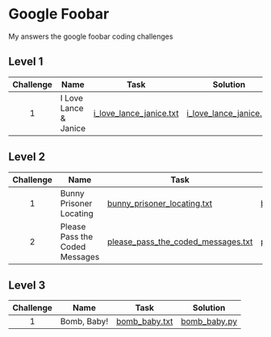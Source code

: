 # Google Foobar
My answers the google foobar coding challenges

## Level 1

| Challenge | Name                  | Task                                               | Solution                                         |
|:---------:|-----------------------|----------------------------------------------------|--------------------------------------------------|
| 1         | I Love Lance & Janice | [i_love_lance_janice.txt](i_love_lance_janice.txt) | [i_love_lance_janice.py](i_love_lance_janice.py) |

## Level 2

| Challenge | Name                           | Task                                                                    | Solution                                                               |
|:---------:|--------------------------------|-------------------------------------------------------------------------|------------------------------------------------------------------------|
| 1         | Bunny Prisoner Locating        | [bunny_prisoner_locating.txt](bunny_prisoner_locating.txt)              | [bunny_prisoner_locating.py](bunny_prisoner_locating.py)               |
| 2         | Please Pass the Coded Messages | [please_pass_the_coded_messages.txt](please_pass_the_coded_messages.txt)| [please_pass_the_coded_messages.py](please_pass_the_coded_messages.py) |

## Level 3

| Challenge | Name        | Task                           | Solution                     |
|:---------:|-------------|--------------------------------|------------------------------|
| 1         | Bomb, Baby! | [bomb_baby.txt](bomb_baby.txt) | [bomb_baby.py](bomb_baby.py) |

